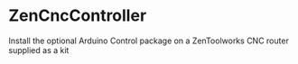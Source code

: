# ZenCncController
Install the optional Arduino Control package on a ZenToolworks CNC router supplied as a kit 
